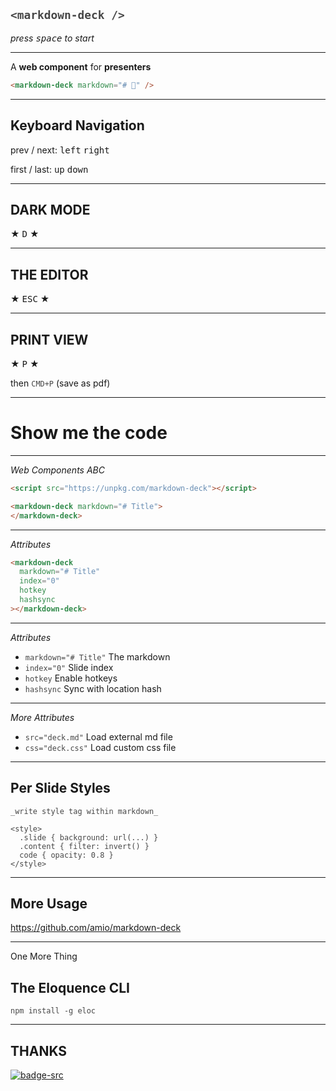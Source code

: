 ## `<markdown-deck />`

*press <kbd>space</kbd> to start*

---

A __web component__ for __presenters__

```html
<markdown-deck markdown="# 🦄" />
```

---

## Keyboard Navigation

prev / next: <kbd>left</kbd> <kbd>right</kbd>

first / last: <kbd>up</kbd> <kbd>down</kbd>

---

## DARK MODE

★ <kbd>D</kbd> ★

---

## THE EDITOR

★ <kbd>ESC</kbd> ★

---

## PRINT VIEW

★ <kbd>P</kbd> ★

then `CMD+P` (save as pdf)

---

# Show me the code

---

*Web Components ABC*

```html
<script src="https://unpkg.com/markdown-deck"></script>

<markdown-deck markdown="# Title">
</markdown-deck>
```

---

*Attributes*

```html
<markdown-deck
  markdown="# Title" 
  index="0"
  hotkey
  hashsync
></markdown-deck>
```

---

*Attributes*

- `markdown="# Title"` The markdown
- `index="0"` Slide index
- `hotkey` Enable hotkeys
- `hashsync` Sync with location hash

---

*More Attributes*

- `src="deck.md"` Load external md file
- `css="deck.css"` Load custom css file

---

## Per Slide Styles

```
_write style tag within markdown_

<style>
  .slide { background: url(...) }
  .content { filter: invert() }
  code { opacity: 0.8 }
</style>
```

<style>
.slide {
  background: url(https://el-capitan.now.sh) center;
  background-size: cover;
}
.content { filter: invert() }
code { opacity: 0.8 }
</style>

---

## More Usage

https://github.com/amio/markdown-deck

---

One More Thing

## The Eloquence CLI

```
npm install -g eloc
```

---

## THANKS

[![badge-src]][badge-link]

[badge-src]: https://badgen.net/badge/github/amio%2Fmarkdown-deck?icon&label&scale=2
[badge-link]: https://github.com/amio/markdown-deck
